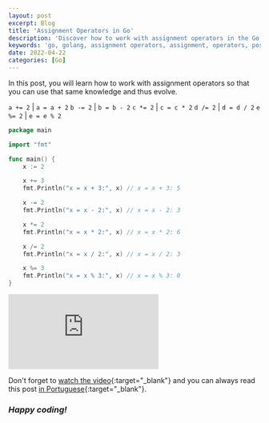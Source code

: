 ```yaml
---
layout: post
excerpt: Blog
title: 'Assignment Operators in Go'
description: 'Discover how to work with assignment operators in the Go programming language. Get answers to your questions with the theory and examples presented.'
keywords: 'go, golang, assignment operators, assignment, operators, post'
date: 2022-04-22
categories: [Go]
---
```


In this post, you will learn how to work with assignment operators so that you can use that same knowledge and thus evolve.

`a += 2` | `a = a + 2`
`b -= 2` | `b = b - 2`
`c *= 2` | `c = c * 2`
`d /= 2` | `d = d / 2`
`e %= 2` | `e = e % 2`

```go
package main

import "fmt"

func main() {
	x := 2

	x += 3
	fmt.Println("x = x + 3:", x) // x = x + 3: 5

	x -= 2
	fmt.Println("x = x - 2:", x) // x = x - 2: 3

	x *= 2
	fmt.Println("x = x * 2:", x) // x = x * 2: 6

	x /= 2
	fmt.Println("x = x / 2:", x) // x = x / 2: 3

	x %= 3
	fmt.Println("x = x % 3:", x) // x = x % 3: 0
}
```

<div class="video-container">
  <iframe src="https://www.youtube.com/embed/UisnZCGsAKE" frameborder="0" allowfullscreen></iframe>
</div>

Don't forget to [watch the video](https://youtu.be/UisnZCGsAKE){:target="\_blank"} and you can always read this post [in Portuguese](https://caffeinealgorithm.com/blog/20220422/operadores-de-atribuicao-em-go/){:target="\_blank"}.

### _Happy coding!_
